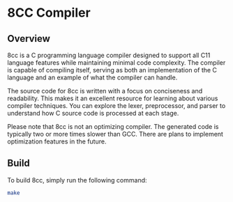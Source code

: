 # 8CC Compiler

## Overview

8cc is a C programming language compiler designed to support all C11 language features while maintaining minimal code complexity. 
The compiler is capable of compiling itself, serving as both an implementation of the C language and an example of what the compiler can handle.

The source code for 8cc is written with a focus on conciseness and readability. 
This makes it an excellent resource for learning about various compiler techniques. 
You can explore the lexer, preprocessor, and parser to understand how C source code is processed at each stage.

Please note that 8cc is not an optimizing compiler. The generated code is typically two or more times slower than GCC. 
There are plans to implement optimization features in the future.

## Build

To build 8cc, simply run the following command:
```sh
make
```
